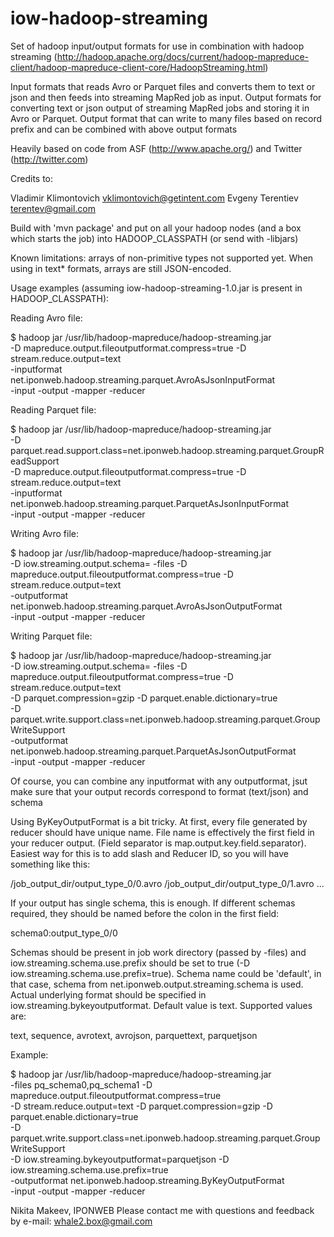 iow-hadoop-streaming
====================

Set of hadoop input/output formats for use in combination with hadoop streaming
(http://hadoop.apache.org/docs/current/hadoop-mapreduce-client/hadoop-mapreduce-client-core/HadoopStreaming.html)

Input formats that reads Avro or Parquet files and converts them to text or json and 
then feeds into streaming MapRed job as input.
Output formats for converting text or json output of streaming MapRed jobs and storing it in Avro or Parquet.
Output format that can write to many files based on record prefix and can be combined with above output formats

Heavily based on code from ASF (http://www.apache.org/) and Twitter (http://twitter.com)

Credits to:

Vladimir Klimontovich <vklimontovich@getintent.com>
Evgeny Terentiev <terentev@gmail.com>

Build with 'mvn package' and put on all your hadoop nodes (and a box which starts the job)
into HADOOP_CLASSPATH (or send with -libjars)

Known limitations: arrays of non-primitive types not supported yet. When using in text* formats, arrays are
still JSON-encoded.

Usage examples (assuming iow-hadoop-streaming-1.0.jar is present in HADOOP_CLASSPATH):

Reading Avro file:

$ hadoop jar /usr/lib/hadoop-mapreduce/hadoop-streaming.jar \
-D mapreduce.output.fileoutputformat.compress=true -D stream.reduce.output=text \
-inputformat net.iponweb.hadoop.streaming.parquet.AvroAsJsonInputFormat \
-input <your input> -output <your output> -mapper <your mapper> -reducer <your reducer>


Reading Parquet file:

$ hadoop jar /usr/lib/hadoop-mapreduce/hadoop-streaming.jar \
-D parquet.read.support.class=net.iponweb.hadoop.streaming.parquet.GroupReadSupport \
-D mapreduce.output.fileoutputformat.compress=true -D stream.reduce.output=text \
-inputformat net.iponweb.hadoop.streaming.parquet.ParquetAsJsonInputFormat \
-input <your input> -output <your output> -mapper <your mapper> -reducer <your reducer>

Writing Avro file:

$ hadoop jar /usr/lib/hadoop-mapreduce/hadoop-streaming.jar \
-D iow.streaming.output.schema=<your avro schema> -files <your avro schema>
-D mapreduce.output.fileoutputformat.compress=true -D stream.reduce.output=text \
-outputformat net.iponweb.hadoop.streaming.parquet.AvroAsJsonOutputFormat \
-input <your input> -output <your output> -mapper <your mapper> -reducer <your reducer>

Writing Parquet file:

$ hadoop jar /usr/lib/hadoop-mapreduce/hadoop-streaming.jar \
-D iow.streaming.output.schema=<your parquet schema> -files <your parquet schema>
-D mapreduce.output.fileoutputformat.compress=true -D stream.reduce.output=text \
-D parquet.compression=gzip -D parquet.enable.dictionary=true \
-D parquet.write.support.class=net.iponweb.hadoop.streaming.parquet.GroupWriteSupport \
-outputformat net.iponweb.hadoop.streaming.parquet.ParquetAsJsonOutputFormat \
-input <your input> -output <your output> -mapper <your mapper> -reducer <your reducer>

Of course, you can combine any inputformat with any outputformat, jsut make sure that your
output records correspond to format (text/json) and schema

Using ByKeyOutputFormat is a bit tricky. At first, every file generated by reducer should have
unique name. File name is effectively the first field in your reducer output. (Field separator
is map.output.key.field.separator). Easiest way for this is to add slash and Reducer ID, so you
will have something like this:

/job_output_dir/output_type_0/0.avro
/job_output_dir/output_type_0/1.avro
...

If your output has single schema, this is enough. If different schemas required, they should be
named before the colon in the first field:

schema0:output_type_0/0

Schemas should be present in job work directory (passed by -files) and iow.streaming.schema.use.prefix
should be set to true (-D iow.streaming.schema.use.prefix=true). Schema name could be 'default',
in that case, schema from net.iponweb.output.streaming.schema is used.
Actual underlying format should be specified in iow.streaming.bykeyoutputformat. Default value is text.
Supported values are:

text, sequence, avrotext, avrojson, parquettext, parquetjson

Example:

$ hadoop jar /usr/lib/hadoop-mapreduce/hadoop-streaming.jar \
-files pq_schema0,pq_schema1 -D mapreduce.output.fileoutputformat.compress=true \
-D stream.reduce.output=text -D parquet.compression=gzip -D parquet.enable.dictionary=true \
-D parquet.write.support.class=net.iponweb.hadoop.streaming.parquet.GroupWriteSupport \
-D iow.streaming.bykeyoutputformat=parquetjson -D iow.streaming.schema.use.prefix=true \
-outputformat net.iponweb.hadoop.streaming.ByKeyOutputFormat \
-input <your input> -output <your output> -mapper <your mapper> -reducer <your reducer>


Nikita Makeev, IPONWEB
Please contact me with questions and feedback by e-mail: whale2.box@gmail.com
